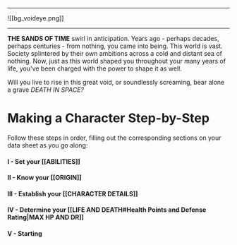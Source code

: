 
--- 

![[bg_voideye.png]]

--- 

**THE SANDS OF TIME** swirl in anticipation. Years ago - perhaps decades, perhaps centuries - from nothing, you came into being. This world is vast. Society splintered by their own ambitions across a cold and distant sea of nothing. Now, just as this world shaped you throughout your many years of life, you've been charged with the power to shape it as well.

Will you live to rise in this great void, or soundlessly screaming, bear alone a grave                                           *DEATH IN SPACE?*


# Making a Character Step-by-Step

Follow these steps in order, filling out the corresponding sections on your data sheet as you go along:
#### I - Set your [[ABILITIES]]

#### II - Know your [[ORIGIN]]

#### III - Establish your [[CHARACTER DETAILS]]

#### IV - Determine your [[LIFE AND DEATH#Health Points and Defense Rating|MAX HP AND DR]]

#### V - Starting 


